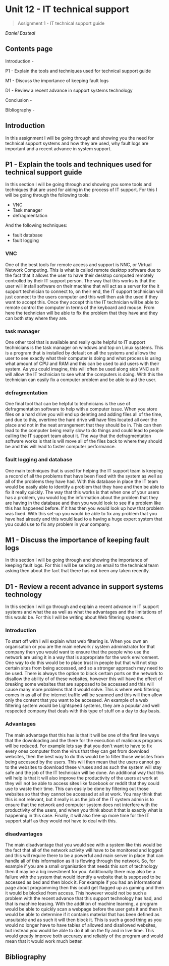 # **Unit 12 - IT technical support**

> Assignment 1 - IT technical support guide 

_Daniel Easteal_

<div style="page-break-after: always;"></div>

## Contents page 

Introduction - 

P1 - Explain the tools and techniques used for technical support guide 

M1 - Discuss the importance of keeping fault logs 

D1 - Review a recent advance in support systems technology

Conclusion - 

Bibliography - 

<div style="page-break-after: always;"></div>

## Introduction

In this assignment I will be going through and showing you the need for technical support systems and how they are used, why fault logs are important and a recent advance in system support. 

## P1 - Explain the tools and techniques used for technical support guide 

In this section I will be going through and showing you some tools and techniques that are used for aiding in the process of IT support. For this I will be going through the following tools:

* VNC
* Task manager
* defragmentation 

And the following techniques:

* fault database
* fault logging

### VNC

One of the best tools for remote access and support is NNC, or Virtual Network Computing. This is what is called remote desktop software due to the fact that it allows the user to have their desktop computed remotely controlled by their IT support person. The way that this works is that the user will install software on their machine that will act as a server for the it support technician to connect to, on their end, the IT support technician will just connect to the users computer and this well then ask the used if they want to accept this. Once they accept this the IT technician will be able to remote control the computer in terms of the keyboard and mouse. From here the technician will be able to fix the problem that they have and they can both stay where they are.  

### task manager

One other tool that is available and really quite helpful to IT support technicians is the task manager on windows and top on Linux systems. This is a program that is installed by default on all the systems and allows the user to see exactly what their computer is doing and what process is using what amount of CPU and RAM and this can be used to aid users with their system. As you could imagine, this will often be used along side VNC as it will allow the IT technician to see what the computers is doing. With this the technician can easily fix a computer problem and be able to aid the user. 

### defragmentation

One final tool that can be helpful to technicians is the use of defragmentation software to help with a computer issue. When you store files on a hard drive you will end up deleting and adding files all of the time, and due to this, overtime the hard drive will have files located all over the place and not in the neat arrangement that they should be in. This can then lead to the computer being really slow to do things and could lead to people calling the IT support team about it. The way that the defragmentation software works is that is will move all of the files back to where they should be and this will lead to faster computer performance. 

### fault logging and database

One main techniques that is used for helping the IT support team is keeping a record of all the problems that have been fixed with the system as well as all of the problems they have had. With this database in place the  IT team would be easily able to identify a problem that they have and then be able to fix it really quickly. The way that this works is that when one of your users has a problem, you would log the information about the problem that they are having in the database and then you would look to see if a problem like this has happened before. If it has then you would look up how that problem was fixed. With this set-up you would be able to fix any problem that you have had already and this would lead to a having a huge expert system that you could use to fix any problem in your company. 

## M1 - Discuss the importance of keeping fault logs 

In this section I will be going through and showing the importance of keeping fault logs. For this I will be sending an email to the technical team asking then about the fact that there has not been any taken recently. 

## D1 - Review a recent advance in support systems technology

In this section I will go through and explain a recent advance in IT support systems and what the as well as what the advantages and the limitations of this would be. For this I will be writing about Web filtering systems. 

### Introduction

To start off with I will explain what web filtering is. When you own an organisation or you are the main network / system administrator for that company then you would want to ensure that the people who use the network are using it in a way that is appropriate for the work environment. One way to do this would be to place trust in people but that will not stop certain sites from being accessed, and so a stronger approach may need to be used. There is always the option to block certain ports on the network to disallow the ability of of these websites, however this will have the effect of breaking some websites that are supposed to be accessed and this will cause many more problems that it would solve. This is where web filtering comes in as all of the internet traffic will be scanned and this will then allow only the content that you want to be accessed. An example of a web filtering system would be Lightspeed systems, they are a popular and well respected company that deals with this type of stuff on a day to day basis. 

### Advantages

The main advantage that this has is that it will be one of the first line ways that the downloading and the there for the execution of malicious programs will be reduced. For example lets say that you don't want to have to fix every ones computer from the virus that they can get from download websites, then the best way to do this would be to filter those websites from being accessed by the users. This will then mean that the users cannot go to the websites to download these viruses and as such the system will stay safe and the job of the IT technician will be done. An additional way that this will help is that it will also improve the productivity of the users at work at they will not be able to access sites like facebook or reddit that they could use to waste their time. This can easily be done by filtering out those websites so that they cannot be accessed at all at work. You may think that this is not relevant, but it really is as the job of the IT system admin is to ensure that the network and computer system does not interfere with the productivity of the users, and when you think about it that is exactly what is happening in this case. Finally, it will also free up more time for the IT support staff as they would not have to deal with this. 

### disadvantages

The main disadvantage that you would see with a system like this would be the fact that all of the network activity will have to be monitored and logged and this will require there to be a powerful and main server in place that can handle all of this information as it is flowing through the network. So, for example if you are a small organisation that needs this sort of technology then it may be a big investment for you. Additionally there may also be a failure with the system that would identify a website that is supposed to be accessed as bed and then block it. For example if you had an informational page about programming then this could get flagged up as gaming and then it would be blocked from access. This however would not be such a problem with the recent advance that this support technology has had, and that is machine leasing. With the addition of machine learning, a program would be able to quickly scan a webpage before the user gets it and then it would be able to determine if it contains material that has been defined as unsuitable and as such it will then block it. This is such a good thing as you would no longer have to have tables of allowed and disallowed websites, but instead you would be able to do it all on the fly and in live time. This would greatly improve both accuracy and reliably of the program and would mean that it would work much better. 

<div style="page-break-after: always;"></div>

## Bibliography

